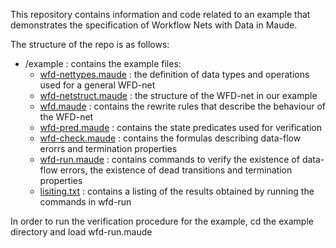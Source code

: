 This repository contains information and code related to an example that demonstrates the specification of Workflow Nets with Data in Maude.

The structure of the repo is as follows:
* /example : contains the example files:
  * [wfd-nettypes.maude](/example/wfd-nettypes.maude) : the definition of data types and operations used for a general WFD-net
  * [wfd-netstruct.maude](/example/wfd-netstruct.maude) : the structure of the WFD-net in our example
  * [wfd.maude](/example/wfd.maude) : contains the rewrite rules that describe the behaviour of the WFD-net
  * [wfd-pred.maude](/example/wfd-pred.maude) : contains the state predicates used for verification 
  * [wfd-check.maude](/example/wfd-check.maude) : contains the formulas describing data-flow erorrs and termination properties
  * [wfd-run.maude](/example/wfd-run.maude) : contains commands to verify the existence of data-flow errors, the existence of dead transitions and termination properties  
  * [lisiting.txt](/example/listing.txt) : contains a listing of the results obtained by running the commands in wfd-run


In order to run the verification procedure for the example, cd the example directory and load  wfd-run.maude 



